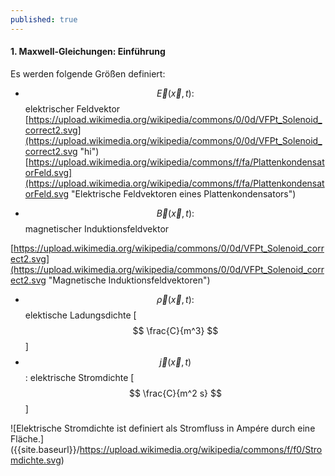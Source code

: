 ```yaml
---
published: true
---
```

#### 1. Maxwell-Gleichungen: Einführung

Es werden folgende Größen definiert:

- $$\vec E(\vec x,t) :$$ elektrischer Feldvektor
[https://upload.wikimedia.org/wikipedia/commons/0/0d/VFPt_Solenoid_correct2.svg](https://upload.wikimedia.org/wikipedia/commons/0/0d/VFPt_Solenoid_correct2.svg "hi")
[https://upload.wikimedia.org/wikipedia/commons/f/fa/PlattenkondensatorFeld.svg](https://upload.wikimedia.org/wikipedia/commons/f/fa/PlattenkondensatorFeld.svg "Elektrische Feldvektoren eines Plattenkondensators")

- $$\vec B(\vec x,t) :$$ magnetischer Induktionsfeldvektor

[https://upload.wikimedia.org/wikipedia/commons/0/0d/VFPt_Solenoid_correct2.svg](https://upload.wikimedia.org/wikipedia/commons/0/0d/VFPt_Solenoid_correct2.svg "Magnetische Induktionsfeldvektoren")

- $$\vec \rho(\vec x,t) :$$ elektische Ladungsdichte [ $$ \frac{C}{m^3} $$ ]
- $$\vec j(\vec x,t) $$ : elektrische Stromdichte  [ $$ \frac{C}{m^2 s} $$ ]

![Elektrische Stromdichte ist definiert als Stromfluss in Ampére durch eine Fläche.]
({{site.baseurl}}/https://upload.wikimedia.org/wikipedia/commons/f/f0/Stromdichte.svg)